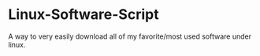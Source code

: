# Linux-Software-Script
A way to very easily download all of my favorite/most used software under linux.
